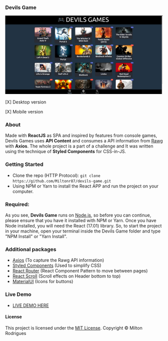 ### Devils Game

![Screen Shot](https://github.com/Miltonr87/devils-game/blob/main/DevilsGame.png)

[X] Desktop version

[X] Mobile version

### About

Made with **ReactJS** as SPA and inspired by features from console games, Devils Games uses **API Content** and consumes a API information from [Rawg](https://rawg.io/apidocs) with **Axios**. The whole project is a part of a challenge and It was written using the technique of **Styled Components** for CSS-in-JS. 

### Getting Started

- Clone the repo (HTTP Protocol): ```git clone https://github.com/Miltonr87/devils-game.git```
- Using NPM or Yarn to install the React APP and run the project on your computer. 

### Required:

As you see, **Devils Game** runs on [Node.js](https://nodejs.org/), so before you can continue, please ensure that you have it installed with NPM or Yarn. Once you have Node installed, you will need the React (17.01) library. So, to start the project in your machine, open your terminal inside the Devils Game folder and type "NPM Install" or "Yarn Install".

### Additional packages
- [Axios](https://github.com/axios/axios) (To capture the Rawg API information)
- [Styled Components](https://github.com/styled-components/styled-components) (Used to simplify CSS)
- [React Router](https://reactrouter.com/) (React Component Pattern to move between pages)
- [React Scroll](https://www.npmjs.com/package/react-scroll) (Scroll effects on Header bottom to top)
- [MaterialUI](https://material-ui.com/pt/) (Icons for buttons)

### Live Demo 

- [LIVE DEMO HERE](https://devils-game.vercel.app/)

#### License

This project is licensed under the [MIT License](https://magno.mit-license.org/2018). Copyright © Milton Rodrigues
